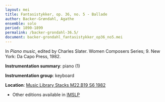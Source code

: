 ```yaml
---
layout: mei
title: Fantasistykker, op. 36, no. 5 - Ballade
author: Backer-Grøndahl, Agathe
ensemble: solo
period: 1890-1899
permalink: /backer-grondahl-36.5/
document: backer-grondahl_fantasistykker_op36_no5.mei
---
```


In *Piano music*, edited by Charles Slater. Women Composers Series; 9. New York: Da Capo Press, 1982.

**Instrumentation summary**: piano (1) 

**Instrumentation group**: keyboard

**Location**: <a href="https://tufts-primo.hosted.exlibrisgroup.com/permalink/f/14dinuo/01TUN_ALMA2185674780003851" target="_blank">Music Library Stacks M22.B19 S6 1982</a>
- Other editions available in <a href="https://imslp.org/wiki/10_Fantasistykker%2C_Op.36_(Backer-Gr%C3%B8ndahl%2C_Agathe)" target="_blank">IMSLP</a>
